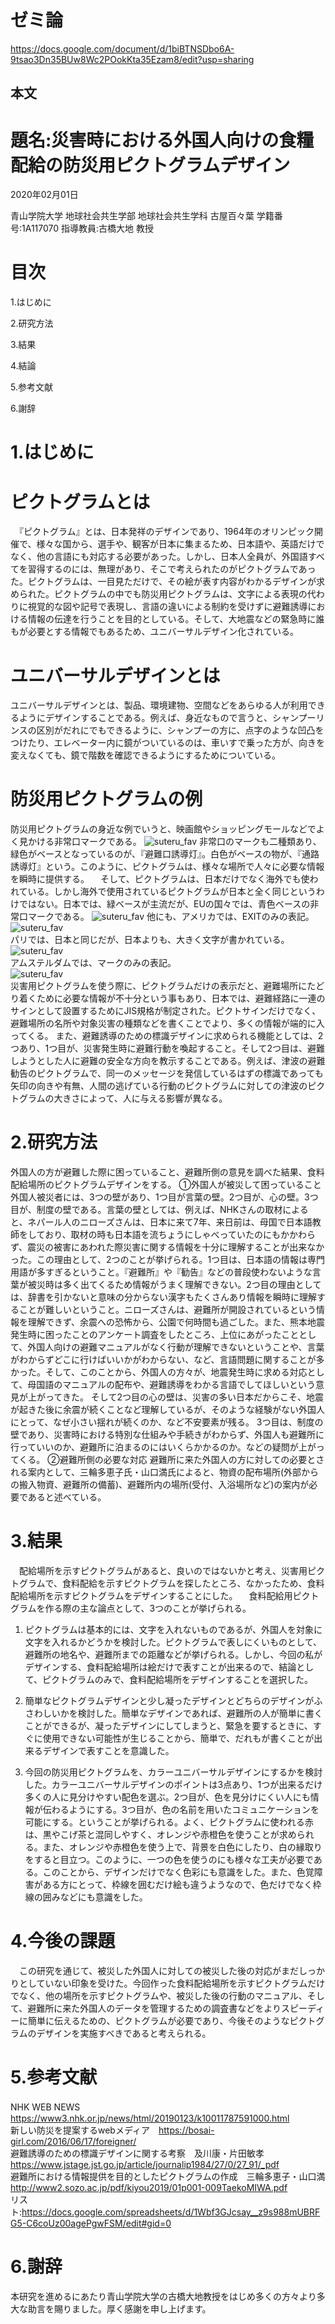 
# ゼミ論
https://docs.google.com/document/d/1biBTNSDbo6A-9tsao3Dn35BUw8Wc2POokKta35Ezam8/edit?usp=sharing

## 本文   
# 題名:災害時における外国人向けの食糧配給の防災用ピクトグラムデザイン
2020年02月01日

青山学院大学 地球社会共生学部 地球社会共生学科
古屋百々葉
学籍番号:1A117070 
指導教員:古橋大地 教授


# 目次
1.はじめに

2.研究方法

3.結果

4.結論

5.参考文献

6.謝辞


# 1.はじめに
# ピクトグラムとは
　『ピクトグラム』とは、日本発祥のデザインであり、1964年のオリンピック開催で、様々な国から、選手や、観客が日本に集まるため、日本語や、英語だけでなく、他の言語にも対応する必要があった。しかし、日本人全員が、外国語すべてを習得するのには、無理があり、そこで考えられたのがピクトグラムであった。ピクトグラムは、一目見ただけで、その絵が表す内容がわかるデザインが求められた。ピクトグラムの中でも防災用ピクトグラムは、文字による表現の代わりに視覚的な図や記号で表現し、言語の違いによる制約を受けずに避難誘導における情報の伝達を行うことを目的としている。そして、大地震などの緊急時に誰もが必要とする情報でもあるため、ユニバーサルデザイン化されている。
# ユニバーサルデザインとは
ユニバーサルデザインとは、製品、環境建物、空間などをあらゆる人が利用できるようにデザインすることである。例えば、身近なもので言うと、シャンプーリンスの区別がだれにでもできるように、シャンプーの方に、点字のような凹凸をつけたり、エレベーター内に鏡がついているのは、車いすで乗った方が、向きを変えなくても、鏡で階数を確認できるようにするためについている。
# 防災用ピクトグラムの例
 防災用ピクトグラムの身近な例でいうと、映画館やショッピングモールなどでよく見かける非常口マークである。
![suteru_fav](https://i2.wp.com/entert.jyuusya-yoshiko.com/wp-content/uploads/2016/07/2016y07m07d_114507293.jpg?resize=562%2C413&ssl=1)
非常口のマークも二種類あり、緑色がベースとなっているのが、『避難口誘導灯』。白色がベースの物が、『通路誘導灯』という。このように、ピクトグラムは、様々な場所で人々に必要な情報を瞬時に提供する。
　そして、ピクトグラムは、日本だけでなく海外でも使われている。しかし海外で使用されているピクトグラムが日本と全く同じというわけではない。日本では、緑ベースが主流だが、EUの国々では、青色ベースの非常口マークである。
![suteru_fav](https://www.google.com/imgres?imgurl=https%3A%2F%2Fdvrs04bx77b2x.cloudfront.net%2Fdriver-times%2Fitem%2Fimage%2Fnormal%2F01b42928-d0cf-4151-886f-6389c0c93229.png&imgrefurl=https%3A%2F%2Fdriver-times.com%2Fdriver_work%2Fdriver_biz%2F1045146&docid=GbuAU_LPmo3wqM&tbnid=WFrHhikrI2-UmM%3A&vet=10ahUKEwjJ_rSgl6XnAhUhE6YKHX4kAt8QMwhuKAwwDA..i&w=700&h=350&bih=714&biw=702&q=%E5%87%BA%E5%8F%A3%E3%83%9E%E3%83%BC%E3%82%AF&ved=0ahUKEwjJ_rSgl6XnAhUhE6YKHX4kAt8QMwhuKAwwDA&iact=mrc&uact=8)
他にも、アメリカでは、EXITのみの表記。
![suteru_fav](https://rr.img.naver.jp/mig?src=http%3A%2F%2Fwww.web-nile.com%2Farticles%2F04%2F000001%2Fpicture%2F02.jpg&twidth=1000&theight=0&qlt=80&res_format=jpg&op=r)   
パリでは、日本と同じだが、日本よりも、大きく文字が書かれている。   
![suteru_fav](https://rr.img.naver.jp/mig?src=http%3A%2F%2Fimgcc.naver.jp%2Fkaze%2Fmission%2FUSER%2F3%2F9%2F357359%2F201%2F400x300xb21f3f30453d37e4acf11be2.jpg%2F300%2F600&twidth=300&theight=600&qlt=80&res_format=jpg&op=r)   
アムステルダムでは、マークのみの表記。   
![suteru_fav](https://rr.img.naver.jp/mig?src=http%3A%2F%2Fimgcc.naver.jp%2Fkaze%2Fmission%2FUSER%2F3%2F9%2F357359%2F184%2F400x300xb38b76d79ae28b545e8db6b8.jpg%2F300%2F600&twidth=300&theight=600&qlt=80&res_format=jpg&op=r)    
災害用ピクトグラムを使う際に、ピクトグラムだけの表示だと、避難場所にたどり着くために必要な情報が不十分という事もあり、日本では、避難経路に一連のサインとして設置するためにJIS規格が制定された。ピクトサインだけでなく、避難場所の名所や対象災害の種類などを書くことでより、多くの情報が端的に入ってくる。
また、避難誘導のための標識デザインに求められる機能としては、2つあり、1つ目が、災害発生時に避難行動を喚起すること。そして2つ目は、避難しようとした人に避難の安全な方向を教示することである。例えば、津波の避難勧告のピクトグラムで、同一のメッセージを発信しているはずの標識であっても矢印の向きや有無、人間の逃げている行動のピクトグラムに対しての津波のピクトグラムの大きさによって、人に与える影響が異なる。

# 2.研究方法
外国人の方が避難した際に困っていること、避難所側の意見を調べた結果、食料配給場所のピクトグラムデザインをする。
①外国人が被災して困っていること
 外国人被災者には、3つの壁があり、1つ目が言葉の壁。2つ目が、心の壁。3つ目が、制度の壁である。言葉の壁としては、例えば、NHKさんの取材によると、ネパール人のニローズさんは、日本に来て7年、来日前は、母国で日本語教師をしており、取材の時も日本語を流ちょうにしゃべっていたのにもかかわらず、震災の被害にあわれた際災害に関する情報を十分に理解することが出来なかった。この理由として、2つのことが挙げられる。1つ目は、日本語の情報は専門用語が多すぎるということ。『避難所』や『勧告』などの普段使わないような言葉が被災時は多く出てくるため情報がうまく理解できない。2つ目の理由としては、辞書を引かないと意味の分からない漢字もたくさんあり情報を瞬時に理解することが難しいということ。ニローズさんは、避難所が開設されているという情報を理解できず、余震への恐怖から、公園で何時間も過ごした。また、熊本地震発生時に困ったことのアンケート調査をしたところ、上位にあがったこととして、外国人向けの避難マニュアルがなく行動が理解できないということや、言葉がわからずどこに行けばいいかがわからない、など、言語問題に関することが多かった。そして、このことから、外国人の方々が、地震発生時に求める対応として、母国語のマニュアルの配布や、避難誘導をわかる言語でしてほしいという意見が上がってきた。
 そして2つ目の心の壁は、災害の多い日本だからこそ、地震が起きた後に余震が続くことなど理解しているが、そのような経験がない外国人にとって、なぜ小さい揺れが続くのか、など不安要素が残る。
 3つ目は、制度の壁であり、災害時における特別な仕組みや手続きがわからず、外国人も避難所に行っていいのか、避難所に泊まるのにはいくらかかるのか。などの疑問が上がってくる。
②避難所側の必要な対応
避難所に来た外国人の方に対しての必要とされる案内として、三輪多恵子氏・山口満氏によると、物資の配布場所(外部からの搬入物資、避難所の備蓄)、避難所内の場所(受付、入浴場所など)の案内が必要であると述べている。

# 3.結果
　配給場所を示すピクトグラムがあると、良いのではないかと考え、災害用ピクトグラムで、食料配給を示すピクトグラムを探したところ、なかったため、食料配給場所を示すピクトグラムをデザインすることにした。
　食料配給用ピクトグラムを作る際の主な論点として、3つのことが挙げられる。
 1)	ピクトグラムは基本的には、文字を入れないものであるが、外国人を対象に文字を入れるかどうかを検討した。ピクトグラムで表しにくいものとして、避難所の地名や、避難所までの距離などが挙げられる。しかし、今回の私がデザインする、食料配給場所は絵だけで表すことが出来るので、結論として、ピクトグラムのみで、食料配給場所をデザインすることを選択した。

2)	簡単なピクトグラムデザインと少し凝ったデザインとどちらのデザインがふさわしいかを検討した。簡単なデザインであれば、避難所の人が簡単に書くことができるが、凝ったデザインにしてしまうと、緊急を要するときに、すぐに使用できない可能性が生じることから、簡単で、だれもが書くことが出来るデザインで表すことを意識した。

3)	今回の防災用ピクトグラムを、カラーユニバーサルデザインにするかを検討した。カラーユニバーサルデザインのポイントは3点あり、1つが出来るだけ多くの人に見分けやすい配色を選ぶ。2つ目が、色を見分けにくい人にも情報が伝わるようにする。3つ目が、色の名前を用いたコミュニケーションを可能にする。ということが挙げられる。よく、ピクトグラムに使われる赤は、黒やこげ茶と混同しやすく、オレンジや赤橙色を使うことが求められる。また、オレンジや赤橙色を使う上で、背景を白色にしたり、白の縁取りをすると目立つ。このように、一つの色を使うのにも様々な工夫が必要である。このことから、デザインだけでなく色彩にも意識をした。また、色覚障害がある方にとって、枠線を囲むだけ絵も違うようなので、色だけでなく枠線の囲みなどにも意識をした。

# 4.今後の課題
　この研究を通じて、被災した外国人に対しての被災した後の対応がまだしっかりとしていない印象を受けた。今回作った食料配給場所を示すピクトグラムだけでなく、他の場所を示すピクトグラムや、被災した後の行動のマニュアル、そして、避難所に来た外国人のデータを管理するための調査書などをよりスピーディーに簡単に伝えるための、ピクトグラムが必要であり、今後そのようなピクトグラムのデザインを実施すべきであると考えられる。

# 5.参考文献
NHK WEB NEWS　https://www3.nhk.or.jp/news/html/20190123/k10011787591000.html   
新しい防災を提案するwebメディア　https://bosai-girl.com/2016/06/17/foreigner/   
避難誘導のための標識デザインに関する考察　及川康・片田敏孝   
https://www.jstage.jst.go.jp/article/journalip1984/27/0/27_91/_pdf   
避難所における情報提供を目的としたピクトグラムの作成　三輪多恵子・山口満   
http://www2.sozo.ac.jp/pdf/kiyou2019/01p001-009TaekoMIWA.pdf   
リスト:https://docs.google.com/spreadsheets/d/1Wbf3GJcsay__z9s988mUBRFG5-C6coUz00agePgwFSM/edit#gid=0



# 6.謝辞

本研究を進めるにあたり青山学院大学の古橋大地教授をはじめ多くの方々より多大な助言を賜りました。厚く感謝を申し上げます。



